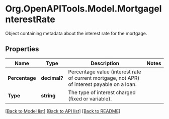 # Org.OpenAPITools.Model.MortgageInterestRate
Object containing metadata about the interest rate for the mortgage.

## Properties

Name | Type | Description | Notes
------------ | ------------- | ------------- | -------------
**Percentage** | **decimal?** | Percentage value (interest rate of current mortgage, not APR) of interest payable on a loan. | 
**Type** | **string** | The type of interest charged (fixed or variable). | 

[[Back to Model list]](../README.md#documentation-for-models) [[Back to API list]](../README.md#documentation-for-api-endpoints) [[Back to README]](../README.md)

